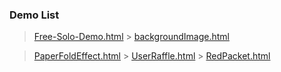 ### Demo List

> [Free-Solo-Demo.html](https://www.adba.club/CSS-Inspired-Factory/3M/Free-Solo-Demo.html) > [backgroundImage.html](https://www.adba.club/CSS-Inspired-Factory/4M/backgroundImage.html)

> [PaperFoldEffect.html](https://www.adba.club/CSS-Inspired-Factory/6M/PaperFoldEffect.html) > [UserRaffle.html](https://www.adba.club/CSS-Inspired-Factory/6M/UserRaffle.html) > [RedPacket.html](https://www.adba.club/CSS-Inspired-Factory/6M/RedPacket.html)
